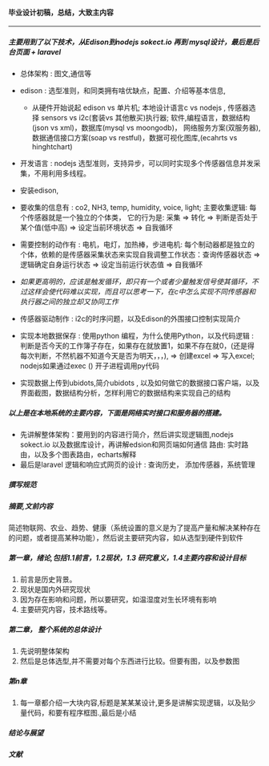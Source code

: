#### 毕业设计初稿，总结，大致主内容
------

##### 主要用到了以下技术，从Edison到nodejs sokect.io 再到 mysql设计，最后是后台页面 + laravel

* 总体架构 : 图文,通信等
* edison : 选型准则，和同类拥有啥优缺点，配置、介绍等基本信息,
  * 从硬件开始说起 edison vs 单片机; 本地设计语言c vs nodejs , 传感器选择 sensors vs i2c(套装vs 其他散买)执行器; 软件,编程语言，数据结构(json vs xml)，数据库(mysql vs moongodb)， 网络服务方案(双服务器), 数据通信接口方案(soap vs restful)，数据可视化图库,(ecahrts vs hinghtchart)

* 开发语言 : nodejs 选型准则，支持异步，可以同时实现多个传感器信息并发采集，不用利用多线程。

* 安装edison,	
* 要收集的信息有 : co2, NH3, temp, humidity, voice, light; 主要收集逻辑: 每个传感器就是一个独立的个体类， 它的行为是: 采集 => 转化 => 判断是否处于某个值(低中高) => 设定当前环境状态 => 自我循环
* 需要控制的动作有 : 电机，电灯，加热棒，步进电机: 每个制动器都是独立的个体，依赖的是传感器采集状态来实现自我调整工作状态：查询传感器状态 => 逻辑确定自身运行状态 => 设定当前运行状态值 => 自我循环
* *如果更高明的，应该是触发循环，即只有一个或者少量触发信号使其循环，不过这样会使代码难以实现，而且可以思考一下，在c中怎么实现不同传感器和执行器之间的独立却又协同工作*
* 传感器驱动制作 : i2c的时序问题，以及Edison的外围接口控制实现简介
* 实现本地数据保存 : 使用python 编程，为什么使用Python，以及代码逻辑 : 判断是否今天的工作簿子存在，如果存在就放置1，如果不存在就0，(还是得每次判断，不然机器不知道今天是否为明天，，，), => 创建excel => 写入excel; nodejs如果通过exec () 开子进程调用py代码
* 实现数据上传到ubidots,简介ubidots , 以及如何做它的数据接口客户端，以及界面截图，数据结构分析，怎样利用它的数据结构来实现自己的结构

##### 以上是在本地系统的主要内容，下面是网络实时接口和服务器的搭建。

* 先讲解整体架构：要用到的内容进行简介，然后讲实现逻辑图,nodejs sokect.io  以及数据库设计，再讲解edsion和网页端如何通信 路由: 实时路由，以及多个图表路由，echarts解释
* 最后是laravel 逻辑和响应式网页的设计 : 查询历史， 添加传感器，系统管理


##### 撰写规范

##### 摘要,文前内容

简述物联网、农业、趋势、健康（系统设置的意义是为了提高产量和解决某种存在的问题，或者提高某种功能），然后说主要研究内容，如从选型到硬件到软件

##### 第一章，绪论,包括1.1前言，1.2现状，1.3 研究意义，1.4主要内容和设计目标

1. 前言是历史背景。
2. 现状是国内外研究现状
3. 因为存在影响和问题，所以要研究，如温湿度对生长环境有影响
3. 主要研究内容，技术路线等。

##### 第二章， 整个系统的总体设计

1. 先说明整体架构
2. 然后是总体选型,并不需要对每个东西进行比较。但要有图，以及参数图

##### 第n章
1. 每一章都介绍一大块内容,标题是某某某设计,更多是讲解实现逻辑，以及贴少量代码，和要有程序框图.,最后是小结

##### 结论与展望

##### 文献



